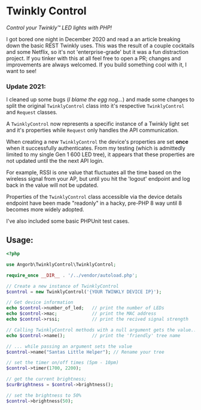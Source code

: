 # Twinkly Control
*Control your Twinkly&trade; LED lights  with PHP!*

I got bored one night in December 2020 and read a an article breaking down the basic REST Twinkly uses. This was the result of a couple cocktails and some Netflix, so it's not 'enterprise-grade' but it was a fun distraction project. If you tinker with this at all feel free to open a PR; changes and improvements are always welcomed. If you build something cool with it, I want to see!

### Update 2021:
I cleaned up some bugs (*I blame the egg nog...*) and made some changes to split the original `TwinklyControl` class into it's respective `TwinklyControl` and `Request` classes.

A `TwinklyControl` now represents a specific instance of a Twinkly light set and it's properties while `Request` only handles the API communication.

When creating a new `TwinklyControl` the device's properties are set **once** when it successfully authenticates. From my testing (which is admittedly limited to my single Gen 1 600 LED tree), it appears that these properties are not updated until the the next API login.

For example, RSSI is one value that fluctuates all the time based on the wireless signal from your AP, but until you hit the 'logout' endpoint and log back in the value will not be updated.

Properties of the `TwinklyControl` class accessible via the device details endpoint have been made "readonly" in a hacky, pre-PHP 8 way until 8 becomes more widely adopted.

I've also included some basic PHPUnit test cases.
## Usage:
```php
<?php

use Angorb\TwinklyControl\TwinklyControl;

require_once __DIR__ . '/../vendor/autoload.php';

// Create a new instance of TwinklyControl
$control = new TwinklyControl('{YOUR TWINKLY DEVICE IP}');

// Get device information
echo $control->number_of_led;   // print the number of LEDs
echo $control->mac;             // print the MAC address
echo $control->rssi;            // print the recived signal strength

// Calling TwinklyControl methods with a null argument gets the value...
echo $control->name();          // print the 'friendly' tree name

// ... while passing an argument sets the value
$control->name("Santas Little Helper"); // Rename your tree

// set the timer on/off times (5pm - 10pm)
$control->timer(1700, 2200);

// get the current brightness;
$curBrightness = $control->brightness();

// set the brightness to 50%
$control->brightness(50);
